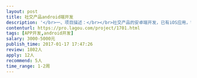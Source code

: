 ```yaml
---                
layout: post       
title: 社交产品android端开发           
description: '</br>一、项目描述：</br></br>社交产品的安卓端开发，已有iOS应用，需要开发功能一致的安卓应用。</br></br>二、主要功能点：</br></br>手机号登录，信息流，发布类似微博的内容，接收和处理推送，群组功能。</br></br>三、可参考产品：</br></br>与子iOS端应用。</br></br>四、人员要求：</br></br>1、有多个安卓项目的开发经验；</br>2、精通Java和安卓的开发流程, 代码的可读性和可维护性高。对本地sqlite存储熟悉。使用android studio开发最好。熟悉前后端Restful API通信的协议；</br>3、良好的沟通能力和契约精神。</br>'     
contenturl: https://pro.lagou.com/project/1701.html      
tags: [APP开发,android开发]            
salary: 3000-5000元          
publish_time: 2017-01-17 17:47:26         
review: 1802人                   
apply: 12人                   
recommend: 5人                   
time_range: 1-2周              
---                 
```


